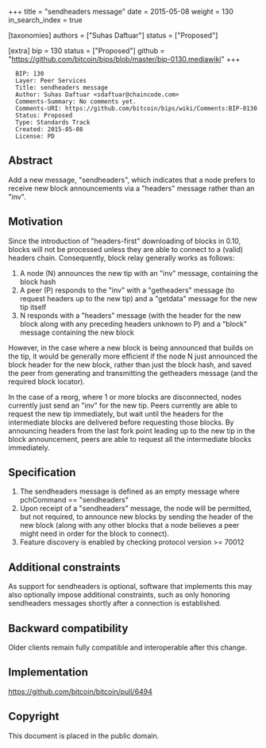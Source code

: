 +++
title = "sendheaders message"
date = 2015-05-08
weight = 130
in_search_index = true

[taxonomies]
authors = ["Suhas Daftuar"]
status = ["Proposed"]

[extra]
bip = 130
status = ["Proposed"]
github = "https://github.com/bitcoin/bips/blob/master/bip-0130.mediawiki"
+++

      BIP: 130
      Layer: Peer Services
      Title: sendheaders message
      Author: Suhas Daftuar <sdaftuar@chaincode.com>
      Comments-Summary: No comments yet.
      Comments-URI: https://github.com/bitcoin/bips/wiki/Comments:BIP-0130
      Status: Proposed
      Type: Standards Track
      Created: 2015-05-08
      License: PD

## Abstract

Add a new message, "sendheaders", which indicates that a node prefers to
receive new block announcements via a "headers" message rather than an
"inv".

## Motivation

Since the introduction of "headers-first" downloading of blocks in 0.10,
blocks will not be processed unless they are able to connect to a
(valid) headers chain. Consequently, block relay generally works as
follows:

1.  A node (N) announces the new tip with an "inv" message, containing
    the block hash
2.  A peer (P) responds to the "inv" with a "getheaders" message (to
    request headers up to the new tip) and a "getdata" message for the
    new tip itself
3.  N responds with a "headers" message (with the header for the new
    block along with any preceding headers unknown to P) and a "block"
    message containing the new block

However, in the case where a new block is being announced that builds on
the tip, it would be generally more efficient if the node N just
announced the block header for the new block, rather than just the block
hash, and saved the peer from generating and transmitting the getheaders
message (and the required block locator).

In the case of a reorg, where 1 or more blocks are disconnected, nodes
currently just send an "inv" for the new tip. Peers currently are able
to request the new tip immediately, but wait until the headers for the
intermediate blocks are delivered before requesting those blocks. By
announcing headers from the last fork point leading up to the new tip in
the block announcement, peers are able to request all the intermediate
blocks immediately.

## Specification

1.  The sendheaders message is defined as an empty message where
    pchCommand == "sendheaders"
2.  Upon receipt of a "sendheaders" message, the node will be permitted,
    but not required, to announce new blocks by sending the header of
    the new block (along with any other blocks that a node believes a
    peer might need in order for the block to connect).
3.  Feature discovery is enabled by checking protocol version &gt;=
    70012

## Additional constraints

As support for sendheaders is optional, software that implements this
may also optionally impose additional constraints, such as only honoring
sendheaders messages shortly after a connection is established.

## Backward compatibility

Older clients remain fully compatible and interoperable after this
change.

## Implementation

<https://github.com/bitcoin/bitcoin/pull/6494>

## Copyright

This document is placed in the public domain.

